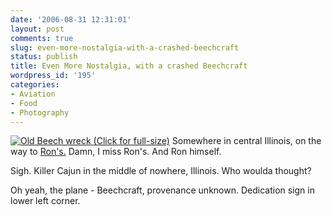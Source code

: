 ```yaml
---
date: '2006-08-31 12:31:01'
layout: post
comments: true
slug: even-more-nostalgia-with-a-crashed-beechcraft
status: publish
title: Even More Nostalgia, with a crashed Beechcraft
wordpress_id: '195'
categories:
- Aviation
- Food
- Photography
---
```



[
![Old Beech wreck](http://www.phfactor.net/wp-pics/beechcraft.jpg) ](http://www.phfactor.net/wp-pics/beechcraft-full.jpg)[(Click for full-size)](http://www.phfactor.net/wp-pics/beechcraft-full.jpg)
Somewhere in central Illinois, on the way to [Ron's.](http://www.ronscajunconnection.com/) Damn, I miss Ron's. And Ron himself.

Sigh. Killer Cajun in the middle of nowhere, Illinois. Who woulda thought?

Oh yeah, the plane - Beechcraft, provenance unknown. Dedication sign in lower left corner.
